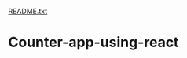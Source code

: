 [README.txt](https://github.com/Aliyanishere/Counter-app-using-react/files/7150480/README.txt)
# Counter-app-using-react
